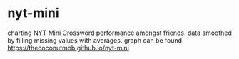 # nyt-mini
charting NYT Mini Crossword performance amongst friends. data smoothed by filling missing values with averages. graph can be found https://thecoconutmob.github.io/nyt-mini
